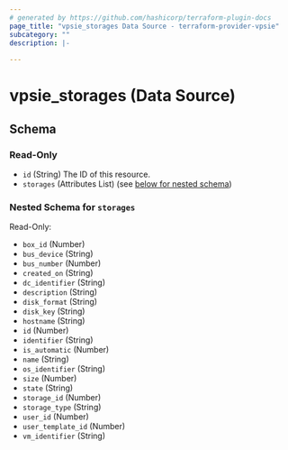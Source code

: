 ```yaml
---
# generated by https://github.com/hashicorp/terraform-plugin-docs
page_title: "vpsie_storages Data Source - terraform-provider-vpsie"
subcategory: ""
description: |-
  
---
```


# vpsie_storages (Data Source)





<!-- schema generated by tfplugindocs -->
## Schema

### Read-Only

- `id` (String) The ID of this resource.
- `storages` (Attributes List) (see [below for nested schema](#nestedatt--storages))

<a id="nestedatt--storages"></a>
### Nested Schema for `storages`

Read-Only:

- `box_id` (Number)
- `bus_device` (String)
- `bus_number` (Number)
- `created_on` (String)
- `dc_identifier` (String)
- `description` (String)
- `disk_format` (String)
- `disk_key` (String)
- `hostname` (String)
- `id` (Number)
- `identifier` (String)
- `is_automatic` (Number)
- `name` (String)
- `os_identifier` (String)
- `size` (Number)
- `state` (String)
- `storage_id` (Number)
- `storage_type` (String)
- `user_id` (Number)
- `user_template_id` (Number)
- `vm_identifier` (String)
